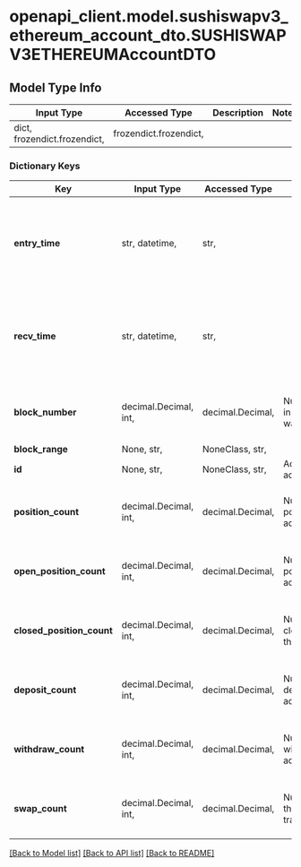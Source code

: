 # openapi_client.model.sushiswapv3_ethereum_account_dto.SUSHISWAPV3ETHEREUMAccountDTO

## Model Type Info
Input Type | Accessed Type | Description | Notes
------------ | ------------- | ------------- | -------------
dict, frozendict.frozendict,  | frozendict.frozendict,  |  | 

### Dictionary Keys
Key | Input Type | Accessed Type | Description | Notes
------------ | ------------- | ------------- | ------------- | -------------
**entry_time** | str, datetime,  | str,  |  | [optional] value must conform to RFC-3339 date-time
**recv_time** | str, datetime,  | str,  |  | [optional] value must conform to RFC-3339 date-time
**block_number** | decimal.Decimal, int,  | decimal.Decimal,  | Number of block in which entity was recorded. | [optional] value must be a 64 bit integer
**block_range** | None, str,  | NoneClass, str,  |  | [optional] 
**id** | None, str,  | NoneClass, str,  | Account address. | [optional] 
**position_count** | decimal.Decimal, int,  | decimal.Decimal,  | Number of positions this account has. | [optional] value must be a 32 bit integer
**open_position_count** | decimal.Decimal, int,  | decimal.Decimal,  | Number of open positions this account has. | [optional] value must be a 32 bit integer
**closed_position_count** | decimal.Decimal, int,  | decimal.Decimal,  | Number of closed positions this account has. | [optional] value must be a 32 bit integer
**deposit_count** | decimal.Decimal, int,  | decimal.Decimal,  | Number of deposits this account made. | [optional] value must be a 32 bit integer
**withdraw_count** | decimal.Decimal, int,  | decimal.Decimal,  | Number of withdrawals this account made. | [optional] value must be a 32 bit integer
**swap_count** | decimal.Decimal, int,  | decimal.Decimal,  | Number of times this account has traded/swapped. | [optional] value must be a 32 bit integer

[[Back to Model list]](../../README.md#documentation-for-models) [[Back to API list]](../../README.md#documentation-for-api-endpoints) [[Back to README]](../../README.md)


